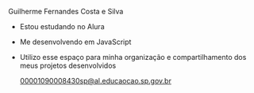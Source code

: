 Guilherme Fernandes Costa e Silva

- Estou estudando no Alura
- Me desenvolvendo em JavaScript
- Utilizo esse espaço para minha organização e compartilhamento dos meus projetos desenvolvidos

  00001090008430sp@al.educaocao.sp.gov.br
